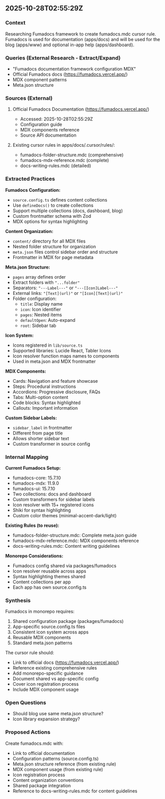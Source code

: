 ## 2025-10-28T02:55:29Z

### Context
Researching Fumadocs framework to create fumadocs.mdc cursor rule. Fumadocs is used for documentation (apps/docs) and will be used for the blog (apps/www) and optional in-app help (apps/dashboard).

### Queries (External Research - Extract/Expand)
- "Fumadocs documentation framework configuration MDX"
- Official Fumadocs docs (https://fumadocs.vercel.app/)
- MDX component patterns
- Meta.json structure

### Sources (External)
1. Official Fumadocs Documentation (https://fumadocs.vercel.app/)
   - Accessed: 2025-10-28T02:55:29Z
   - Configuration guide
   - MDX components reference
   - Source API documentation

2. Existing cursor rules in apps/docs/.cursor/rules/:
   - fumadocs-folder-structure.mdc (comprehensive)
   - fumadocs-mdx-reference.mdc (complete)
   - docs-writing-rules.mdc (detailed)

### Extracted Practices

**Fumadocs Configuration:**
- `source.config.ts` defines content collections
- Use `defineDocs()` to create collections
- Support multiple collections (docs, dashboard, blog)
- Custom frontmatter schema with Zod
- MDX options for syntax highlighting

**Content Organization:**
- `content/` directory for all MDX files
- Nested folder structure for organization
- `meta.json` files control sidebar order and structure
- Frontmatter in MDX for page metadata

**Meta.json Structure:**
- `pages` array defines order
- Extract folders with `"...folder"`
- Separators: `"---Label---"` or `"---[Icon]Label---"`
- External links: `"[Text](url)"` or `"[Icon][Text](url)"`
- Folder configuration:
  - `title`: Display name
  - `icon`: Icon identifier
  - `pages`: Nested items
  - `defaultOpen`: Auto-expand
  - `root`: Sidebar tab

**Icon System:**
- Icons registered in `lib/source.ts`
- Supported libraries: Lucide React, Tabler Icons
- Icon resolver function maps names to components
- Used in meta.json and MDX frontmatter

**MDX Components:**
- Cards: Navigation and feature showcase
- Steps: Procedural instructions
- Accordions: Progressive disclosure, FAQs
- Tabs: Multi-option content
- Code blocks: Syntax highlighted
- Callouts: Important information

**Custom Sidebar Labels:**
- `sidebar_label` in frontmatter
- Different from page title
- Allows shorter sidebar text
- Custom transformer in source config

### Internal Mapping

**Current Fumadocs Setup:**
- fumadocs-core: 15.7.10
- fumadocs-mdx: 11.9.0
- fumadocs-ui: 15.7.10
- Two collections: docs and dashboard
- Custom transformers for sidebar labels
- Icon resolver with 15+ registered icons
- Shiki for syntax highlighting
- Custom color themes (minimal-accent-dark/light)

**Existing Rules (to reuse):**
- fumadocs-folder-structure.mdc: Complete meta.json guide
- fumadocs-mdx-reference.mdc: MDX components reference
- docs-writing-rules.mdc: Content writing guidelines

**Monorepo Considerations:**
- Fumadocs config shared via packages/fumadocs
- Icon resolver reusable across apps
- Syntax highlighting themes shared
- Content collections per app
- Each app has own source.config.ts

### Synthesis

Fumadocs in monorepo requires:
1. Shared configuration package (packages/fumadocs)
2. App-specific source.config.ts files
3. Consistent icon system across apps
4. Reusable MDX components
5. Standard meta.json patterns

The cursor rule should:
- Link to official docs (https://fumadocs.vercel.app/)
- Reference existing comprehensive rules
- Add monorepo-specific guidance
- Document shared vs app-specific config
- Cover icon registration process
- Include MDX component usage

### Open Questions
- Should blog use same meta.json structure?
- Icon library expansion strategy?

### Proposed Actions
Create fumadocs.mdc with:
- Link to official documentation
- Configuration patterns (source.config.ts)
- Meta.json structure reference (from existing rule)
- MDX component usage (from existing rule)
- Icon registration process
- Content organization conventions
- Shared package integration
- Reference to docs-writing-rules.mdc for content guidelines


